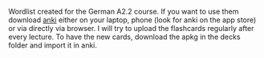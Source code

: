 Wordlist created for the German A2.2 course. 
If you want to use them download [anki](https://apps.ankiweb.net/) either on your laptop, phone (look for anki on the app store) or via directly via browser. 
I will try to upload the flashcards regularly after every lecture. To have the new cards, download the apkg in the decks folder and import it in anki.
